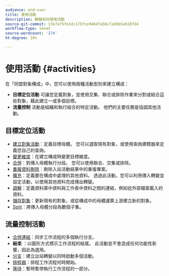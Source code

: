 ```yaml
---
audience: end-user
title: 使用活動
description: 瞭解如何使用活動
source-git-commit: 13e7e75fe1dc175fce9464fa58c7a50b5e6107d4
workflow-type: tm+mt
source-wordcount: '274'
ht-degree: 16%

---
```



# 使用活動 {#activities}

在「同盟對象構成」中，您可以使用兩種活動型別來建立構成：

* **目標定位活動** 可讓您定義對象，並使用交集、聯合或排除作業來分割或結合這些對象，藉此建立一或多個目標。
* **流量控制** 活動是組織和執行組合的特定活動。 他們的主要任務是協調其他活動。

## 目標定位活動

* [建立對象活動](build-audience.md)：定義目標母體。 您可以選取現有對象，或使用查詢建模器來定義您自己的查詢。
* [變更維度](change-dimension.md)：在建立構成時變更目標維度。
* [合併](combine.md)：對傳入母體執行分段。 您可以使用聯合、交集或排除。
* [重複資料刪除](deduplication.md)：刪除入站活動結果中的重複專案。
* [擴充](enrichment.md)：定義要在構成中處理的其他資料。 透過此活動，您可以利用傳入轉變並設定活動，以使用其他資料完成傳出轉變。
* [調解](reconciliation.md)：定義資料庫中資料與工作表中資料之間的連結，例如從外部檔案載入的資料。
* [儲存對象](save-audience.md)：更新現有的對象，或從構成中的母體運算上游建立新的對象。
* [Split](split.md)：將傳入母體分段為數個子集。

## 流量控制活動

* [合併連結](and-join.md)：同步工作流程的多個執行分支。
* **結束** ：以圖形方式標示工作流程的結尾。 此活動並不會造成任何功能性影響，因此為選用。
* [分支](fork.md)：建立出站轉變以同時啟動多個活動。
* [排程器](scheduler.md)：排程工作流程何時開始。
* [等待](wait.md)：暫時暫停執行工作流程的一部分。
